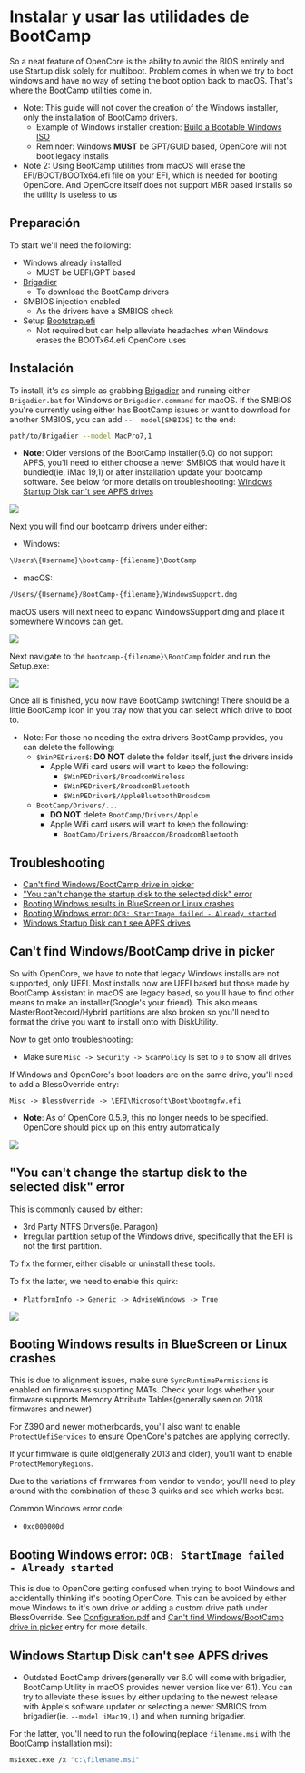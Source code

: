 # Instalar y usar las utilidades de BootCamp



So a neat feature of OpenCore is the ability to avoid the BIOS entirely and use Startup disk solely for multiboot. Problem comes in when we try to boot windows and have no way of setting the boot option back to macOS. That's where the BootCamp utilities come in.

* Note: This guide will not cover the creation of the Windows installer, only the installation of BootCamp drivers.
  * Example of Windows installer creation: [Build a Bootable Windows ISO](https://www.freecodecamp.org/news/how-make-a-windows-10-usb-using-your-mac-build-a-bootable-iso-from-your-macs-terminal/)
  * Reminder: Windows **MUST** be GPT/GUID based, OpenCore will not boot legacy installs
* Note 2: Using BootCamp utilities from macOS will erase the EFI/BOOT/BOOTx64.efi file on your EFI, which is needed for booting OpenCore. And OpenCore itself does not support MBR based installs so the utility is useless to us

## Preparación

To start we'll need the following:

* Windows already installed
  * MUST be UEFI/GPT based
* [Brigadier](https://github.com/corpnewt/brigadier)
  * To download the BootCamp drivers
* SMBIOS injection enabled
  * As the drivers have a SMBIOS check
* Setup [Bootstrap.efi](../multiboot/bootstrap.md)
  * Not required but can help alleviate headaches when Windows erases the BOOTx64.efi OpenCore uses

## Instalación

To install, it's as simple as grabbing [Brigadier](https://github.com/corpnewt/brigadier) and running either `Brigadier.bat` for Windows or `Brigadier.command` for macOS. If the SMBIOS you're currently using either has BootCamp issues or want to download for another SMBIOS, you can add `--  model{SMBIOS}` to the end:

```sh
path/to/Brigadier --model MacPro7,1
```

* **Note**: Older versions of the BootCamp installer(6.0) do not support APFS, you'll need to either choose a newer SMBIOS that would have it bundled(ie. iMac 19,1) or after installation update your bootcamp software. See below for more details on troubleshooting: [Windows Startup Disk can't see APFS drives](#windows-startup-disk-cant-see-apfs-drives)

![](../images/bootcamp-md/extension.png)

Next you will find our bootcamp drivers under either:

* Windows:

```sh
\Users\{Username}\bootcamp-{filename}\BootCamp
```

* macOS:

```sh
/Users/{Username}/BootCamp-{filename}/WindowsSupport.dmg
```

macOS users will next need to expand WindowsSupport.dmg and place it somewhere Windows can get.

![](../images/bootcamp-md/done.png)

Next navigate to the `bootcamp-{filename}\BootCamp` folder and run the Setup.exe:

![](../images/bootcamp-md/location.png)

Once all is finished, you now have BootCamp switching! There should be a little BootCamp icon in you tray now that you can select which drive to boot to.

* Note: For those no needing the extra drivers BootCamp provides, you can delete the following:
  * `$WinPEDriver$`: **DO NOT** delete the folder itself, just the drivers inside
    * Apple Wifi card users will want to keep the following:
      * `$WinPEDriver$/BroadcomWireless`
      * `$WinPEDriver$/BroadcomBluetooth`
      * `$WinPEDriver$/AppleBluetoothBroadcom`
  * `BootCamp/Drivers/...`
    * **DO NOT** delete `BootCamp/Drivers/Apple`
    * Apple Wifi card users will want to keep the following:
      * `BootCamp/Drivers/Broadcom/BroadcomBluetooth`

## Troubleshooting

* [Can't find Windows/BootCamp drive in picker](#cant-find-windowsbootcamp-drive-in-picker)
* ["You can't change the startup disk to the selected disk" error](#you-cant-change-the-startup-disk-to-the-selected-disk-error)
* [Booting Windows results in BlueScreen or Linux crashes](#booting-windows-results-in-bluescreen-or-linux-crashes)
* [Booting Windows error: `OCB: StartImage failed - Already started`](#booting-windows-error-ocb-startimage-failed---already-started)
* [Windows Startup Disk can't see APFS drives](#windows-startup-disk-cant-see-apfs-drives)

## Can't find Windows/BootCamp drive in picker

So with OpenCore, we have to note that legacy Windows installs are not supported, only UEFI. Most installs now are UEFI based but those made by BootCamp Assistant in macOS are legacy based, so you'll have to find other means to make an installer(Google's your friend). This also means MasterBootRecord/Hybrid partitions are also broken so you'll need to format the drive you want to install onto with DiskUtility.

Now to get onto troubleshooting:

* Make sure `Misc -> Security -> ScanPolicy` is set to `0` to show all drives

If Windows and OpenCore's boot loaders are on the same drive, you'll need to add a BlessOverride entry:

```
Misc -> BlessOverride -> \EFI\Microsoft\Boot\bootmgfw.efi
```

* **Note**: As of OpenCore 0.5.9, this no longer needs to be specified. OpenCore should pick up on this entry automatically

![](../images/win-md/blessoverride.png)

## "You can't change the startup disk to the selected disk" error

This is commonly caused by either:

* 3rd Party NTFS Drivers(ie. Paragon)
* Irregular partition setup of the Windows drive, specifically that the EFI is not the first partition.

To fix the former, either disable or uninstall these tools.

To fix the latter, we need to enable this quirk:

* `PlatformInfo -> Generic -> AdviseWindows -> True`

![](../images/bootcamp-md/error.png)

## Booting Windows results in BlueScreen or Linux crashes

This is due to alignment issues, make sure `SyncRuntimePermissions` is enabled on firmwares supporting MATs. Check your logs whether your firmware supports Memory Attribute Tables(generally seen on 2018 firmwares and newer)

For Z390 and newer motherboards, you'll also want to enable `ProtectUefiServices` to ensure OpenCore's patches are applying correctly.

If your firmware is quite old(generally 2013 and older), you'll want to enable `ProtectMemoryRegions`.

Due to the variations of firmwares from vendor to vendor, you'll need to play around with the combination of these 3 quirks and see which works best.

Common Windows error code:

* `0xc000000d`

## Booting Windows error: `OCB: StartImage failed - Already started`

This is due to OpenCore getting confused when trying to boot Windows and accidentally thinking it's booting OpenCore. This can be avoided by either move Windows to it's own drive *or* adding a custom drive path under BlessOverride. See [Configuration.pdf](https://github.com/acidanthera/OpenCorePkg/blob/master/Docs/Configuration.pdf) and [Can't find Windows/BootCamp drive in picker](#cant-find-windowsbootcamp-drive-in-picker) entry for more details.

## Windows Startup Disk can't see APFS drives

* Outdated BootCamp drivers(generally ver 6.0 will come with brigadier, BootCamp Utility in macOS provides newer version like ver 6.1). You can try to alleviate these issues by either updating to the newest release with Apple's software updater or selecting a newer SMBIOS from brigadier(ie. `--model iMac19,1`) and when running brigadier.

For the latter, you'll need to run the following(replace `filename.msi` with the BootCamp installation msi):

```sh
msiexec.exe /x "c:\filename.msi"
```
